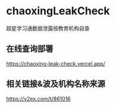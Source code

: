 # chaoxingLeakCheck
超星学习通数据泄露按教育机构自查

## 在线查询部署
https://chaoxing-leak-check.vercel.app/

## 相关链接&波及机构名称来源
https://v2ex.com/t/861016
